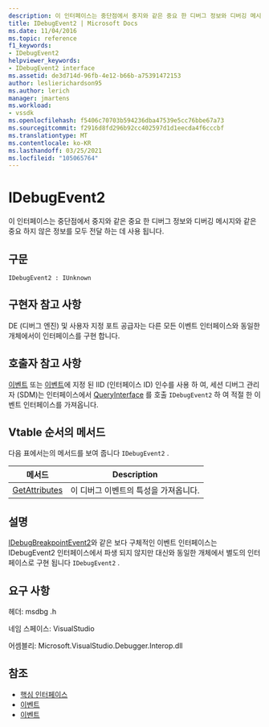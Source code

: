```yaml
---
description: 이 인터페이스는 중단점에서 중지와 같은 중요 한 디버그 정보와 디버깅 메시지와 같은 중요 하지 않은 정보를 모두 전달 하는 데 사용 됩니다.
title: IDebugEvent2 | Microsoft Docs
ms.date: 11/04/2016
ms.topic: reference
f1_keywords:
- IDebugEvent2
helpviewer_keywords:
- IDebugEvent2 interface
ms.assetid: de3d714d-96fb-4e12-b66b-a75391472153
author: leslierichardson95
ms.author: lerich
manager: jmartens
ms.workload:
- vssdk
ms.openlocfilehash: f5406c70703b594236dba47539e5cc76bbe67a73
ms.sourcegitcommit: f2916d8fd296b92cc402597d1d1eecda4f6cccbf
ms.translationtype: MT
ms.contentlocale: ko-KR
ms.lasthandoff: 03/25/2021
ms.locfileid: "105065764"
---
```

# <a name="idebugevent2"></a>IDebugEvent2
이 인터페이스는 중단점에서 중지와 같은 중요 한 디버그 정보와 디버깅 메시지와 같은 중요 하지 않은 정보를 모두 전달 하는 데 사용 됩니다.

## <a name="syntax"></a>구문

```
IDebugEvent2 : IUnknown
```

## <a name="notes-for-implementers"></a>구현자 참고 사항
 DE (디버그 엔진) 및 사용자 지정 포트 공급자는 다른 모든 이벤트 인터페이스와 동일한 개체에서이 인터페이스를 구현 합니다.

## <a name="notes-for-callers"></a>호출자 참고 사항
 [이벤트](../../../extensibility/debugger/reference/idebugeventcallback2-event.md) 또는 [이벤트](../../../extensibility/debugger/reference/idebugportevents2-event.md)에 지정 된 IID (인터페이스 ID) 인수를 사용 하 여, 세션 디버그 관리자 (SDM)는 인터페이스에서 [QueryInterface](/cpp/atl/queryinterface) 를 호출 `IDebugEvent2` 하 여 적절 한 이벤트 인터페이스를 가져옵니다.

## <a name="methods-in-vtable-order"></a>Vtable 순서의 메서드
 다음 표에서는의 메서드를 보여 줍니다 `IDebugEvent2` .

|메서드|Description|
|------------|-----------------|
|[GetAttributes](../../../extensibility/debugger/reference/idebugevent2-getattributes.md)|이 디버그 이벤트의 특성을 가져옵니다.|

## <a name="remarks"></a>설명
 [IDebugBreakpointEvent2](../../../extensibility/debugger/reference/idebugbreakpointevent2.md)와 같은 보다 구체적인 이벤트 인터페이스는 IDebugEvent2 인터페이스에서 파생 되지 않지만 대신와 동일한 개체에서 별도의 인터페이스로 구현 됩니다 `IDebugEvent2` .

## <a name="requirements"></a>요구 사항
 헤더: msdbg .h

 네임 스페이스: VisualStudio

 어셈블리: Microsoft.VisualStudio.Debugger.Interop.dll

## <a name="see-also"></a>참조
- [핵심 인터페이스](../../../extensibility/debugger/reference/core-interfaces.md)
- [이벤트](../../../extensibility/debugger/reference/idebugportevents2-event.md)
- [이벤트](../../../extensibility/debugger/reference/idebugeventcallback2-event.md)
